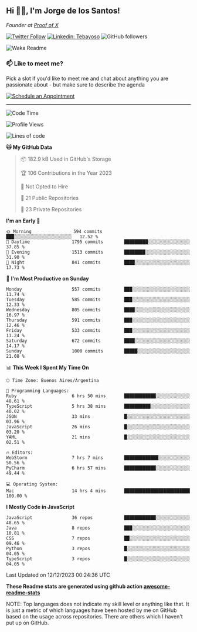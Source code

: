 <h2>Hi 🙏🏻, I'm Jorge de los Santos!</h2>
<p>
<em>Founder at <a href="https://pox.me">Proof of X</a></em>
</p>

[![Twitter Follow](https://img.shields.io/twitter/follow/tebayoso?label=Follow)](https://twitter.com/intent/follow?screen_name=tebayoso)
[![Linkedin: Tebayoso](https://img.shields.io/badge/-anmol-blue?style=flat-square&logo=Linkedin&logoColor=white&link=https://www.linkedin.com/in/tebayoso/)](https://www.linkedin.com/in/tebayoso/)
![GitHub followers](https://img.shields.io/github/followers/tebayoso?label=Follow&style=social)
<!-- [![website](https://img.shields.io/badge/Website-46a2f1.svg?&style=flat-square&logo=Google-Chrome&logoColor=white&link=https://anmolsingh.me/)](https://anmolsingh.me/)
![](https://visitor-badge.glitch.me/badge?page_id=anmol098.anmol098)-->
![Waka Readme](https://github.com/tebayoso/tebayoso/workflows/Waka%20Readme/badge.svg)

### 📫 Like to meet me?

Pick a slot if you'd like to meet me and chat about anything you are passionate about - but make sure to describe the agenda

[![Schedule an Appointment](https://img.shields.io/badge/-Schedule%20an%20Appointment-blue?style=for-the-badge&logo=calendar)](https://calendar.google.com/calendar/appointments/schedules/AcZssZ2yTLITzvwnkrprJtAhdCqih8hGBMLDlczBLqS5WPUJtdDvUqA5wE4O8xr_riU3kpJ5jOkHOvzq?gv=true)

---
<!--START_SECTION:waka-->
![Code Time](http://img.shields.io/badge/Code%20Time-2%2C471%20hrs%2019%20mins-blue)

![Profile Views](http://img.shields.io/badge/Profile%20Views-922-blue)

![Lines of code](https://img.shields.io/badge/From%20Hello%20World%20I%27ve%20Written-4.8%20million%20lines%20of%20code-blue)

**🐱 My GitHub Data**

> 📦 182.9 kB Used in GitHub's Storage
 >
> 🏆 106 Contributions in the Year 2023
 >
> 🚫 Not Opted to Hire
 >
> 📜 21 Public Repositories
 >
> 🔑 23 Private Repositories
 >
**I'm an Early 🐤**

```text
🌞 Morning                594 commits         ███░░░░░░░░░░░░░░░░░░░░░░   12.52 %
🌆 Daytime                1795 commits        █████████░░░░░░░░░░░░░░░░   37.85 %
🌃 Evening                1513 commits        ████████░░░░░░░░░░░░░░░░░   31.90 %
🌙 Night                  841 commits         ████░░░░░░░░░░░░░░░░░░░░░   17.73 %
```
📅 **I'm Most Productive on Sunday**

```text
Monday                   557 commits         ███░░░░░░░░░░░░░░░░░░░░░░   11.74 %
Tuesday                  585 commits         ███░░░░░░░░░░░░░░░░░░░░░░   12.33 %
Wednesday                805 commits         ████░░░░░░░░░░░░░░░░░░░░░   16.97 %
Thursday                 591 commits         ███░░░░░░░░░░░░░░░░░░░░░░   12.46 %
Friday                   533 commits         ███░░░░░░░░░░░░░░░░░░░░░░   11.24 %
Saturday                 672 commits         ████░░░░░░░░░░░░░░░░░░░░░   14.17 %
Sunday                   1000 commits        █████░░░░░░░░░░░░░░░░░░░░   21.08 %
```


📊 **This Week I Spent My Time On**

```text
🕑︎ Time Zone: Buenos Aires/Argentina

💬 Programming Languages:
Ruby                     6 hrs 50 mins       ████████████░░░░░░░░░░░░░   48.61 %
TypeScript               5 hrs 38 mins       ██████████░░░░░░░░░░░░░░░   40.02 %
JSON                     33 mins             █░░░░░░░░░░░░░░░░░░░░░░░░   03.96 %
JavaScript               26 mins             █░░░░░░░░░░░░░░░░░░░░░░░░   03.20 %
YAML                     21 mins             █░░░░░░░░░░░░░░░░░░░░░░░░   02.51 %

🔥 Editors:
WebStorm                 7 hrs 7 mins        █████████████░░░░░░░░░░░░   50.56 %
PyCharm                  6 hrs 57 mins       ████████████░░░░░░░░░░░░░   49.44 %

💻 Operating System:
Mac                      14 hrs 4 mins       █████████████████████████   100.00 %
```

**I Mostly Code in JavaScript**

```text
JavaScript               36 repos            ████████████░░░░░░░░░░░░░   48.65 %
Java                     8 repos             ███░░░░░░░░░░░░░░░░░░░░░░   10.81 %
CSS                      7 repos             ██░░░░░░░░░░░░░░░░░░░░░░░   09.46 %
Python                   3 repos             █░░░░░░░░░░░░░░░░░░░░░░░░   04.05 %
TypeScript               3 repos             █░░░░░░░░░░░░░░░░░░░░░░░░   04.05 %
```




 Last Updated on 12/12/2023 00:24:36 UTC
<!--END_SECTION:waka-->

**These Readme stats are generated using github action [awesome-readme-stats](https://github.com/anmol098/waka-readme-stats)**

NOTE: Top languages does not indicate my skill level or anything like that. It is just a metric of which languages have been hosted by me on GitHub based on the usage across repositories. There are others which I haven't put up on GitHub.
